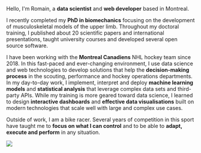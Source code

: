 Hello, I'm Romain, a **data scientist** and **web developer** based in Montreal.

I recently completed my **PhD in biomechanics** focusing on the development of musculoskeletal models of the upper limb. Throughout my doctoral training, I published about 20 scientific papers and international presentations, taught university courses and developed several open source software.

I have been working with the **Montreal Canadiens** NHL hockey team since 2018. In this fast-paced and ever-changing environment, I use data science and web technologies to develop solutions that help the **decision-making process** in the scouting, performance and hockey operations departments.
In my day-to-day work, I implement, interpret and deploy **machine learning models** and **statistical analysis** that leverage complex data sets and third-party APIs.
While my training is more geared toward data science, I learned to design **interactive dashboards** and **effective data visualisations** built on modern technologies that scale well with large and complex use cases.

Outside of work, I am a bike racer. Several years of competition in this sport have taught me to **focus on what I can control** and to be able to **adapt, execute and perform** in any situation.

![](header.svg)
